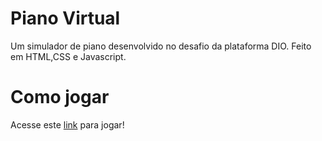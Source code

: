 # Piano Virtual
Um simulador de piano desenvolvido no desafio da plataforma DIO.
Feito em HTML,CSS e Javascript.
# Como jogar
Acesse este [link](https://yydaniel1999.github.io/dio-js-music-keyboard-virtual/) para jogar!
